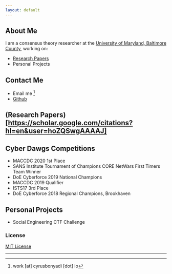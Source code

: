 ```yaml
---
layout: default
---
```


## About Me

I am a consensus theory researcher at the [University of Maryland, Baltimore County](https://dss.umbc.edu/), working on:
+ [Research Papers](#papers)
+ Personal Projects

## Contact Me
+ Email me [^1]
+ [Github](https://github.com/pleoxconfusa)

## <a name="papers">(Research Papers)[https://scholar.google.com/citations?hl=en&user=hoZQSwgAAAAJ]
  
## <a name="comps">Cyber Dawgs Competitions

+ MACCDC 2020 1st Place
+ SANS Institute Tournament of Champions CORE NetWars First Timers Team Winner
+ DoE Cyberforce 2019 National Champions
+ MACCDC 2019 Qualifier
+ ISTS17 3rd Place
+ DoE Cyberforce 2018 Regional Champions, Brookhaven

## <a name="personal">Personal Projects
+ Social Engineering CTF Challenge

### License

[MIT License](https://pleoxconfusa.github.io/LICENSE.txt)

---
[^1]: work \[at\] cyrusbonyadi \[dot\] io
